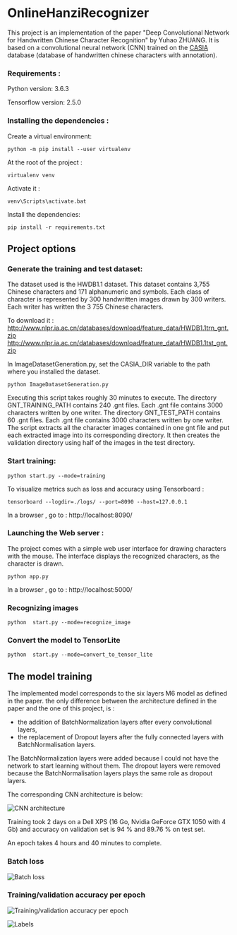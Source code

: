 # OnlineHanziRecognizer

This project is an implementation of the paper "Deep Convolutional Network for Handwritten Chinese Character Recognition" by Yuhao ZHUANG.
It is based on a convolutional neural network (CNN) trained on the [CASIA](http://www.nlpr.ia.ac.cn/databases/handwriting/Touching_Characters_Databases.html) database (database of handwritten chinese characters with annotation).



### Requirements :
Python version: 3.6.3

Tensorflow version: 2.5.0

### Installing the dependencies :

Create a virtual environment:

```
python -m pip install --user virtualenv
```

At the root of the project :

```
virtualenv venv
```

Activate it :

```
venv\Scripts\activate.bat
```

Install the dependencies:

```
pip install -r requirements.txt
```

## Project options

### Generate the training and test dataset:

The dataset used is the HWDB1.1 dataset. 
This dataset contains 3,755 Chinese characters and 171 alphanumeric
and symbols. Each class of character is represented by 300 handwritten images drawn by 300 writers. 
Each writer has written the 3 755 Chinese characters. 

To download it :
http://www.nlpr.ia.ac.cn/databases/download/feature_data/HWDB1.1trn_gnt.zip
http://www.nlpr.ia.ac.cn/databases/download/feature_data/HWDB1.1tst_gnt.zip

In ImageDatasetGeneration.py, set the CASIA_DIR variable to the path where you installed the dataset.

``` python ImageDatasetGeneration.py ```

Executing this script takes roughly 30 minutes to execute. 
The directory GNT_TRAINING_PATH contains 240 .gnt files. Each .gnt file contains 3000 characters written by one writer.
The directory GNT_TEST_PATH contains 60 .gnt files. Each .gnt file contains 3000 characters written by one writer.
The script extracts all the character images contained in one gnt file and put each extracted
image into its corresponding directory.
It then creates the validation directory using half of the images in the test directory.


### Start training:

``` python start.py --mode=training ```

To visualize metrics such as loss and accuracy using Tensorboard :

``` tensorboard --logdir=./logs/ --port=8090 --host=127.0.0.1 ```
 
In a browser , go to : http://localhost:8090/

### Launching the Web server :

The project comes with a simple web user interface for drawing characters with the mouse.
The interface displays the recognized characters, as the character is drawn.

``` python app.py ``` 

In a browser , go to : http://localhost:5000/

### Recognizing images 

``` python  start.py --mode=recognize_image ```

### Convert the model to TensorLite

``` python  start.py --mode=convert_to_tensor_lite ```

## The model training

The implemented model corresponds to the six layers M6 model as defined in the paper. 
the only difference between the architecture defined in the paper and the one of this project, is :
 - the addition of BatchNormalization layers after every convolutional layers,
 - the replacement of Dropout layers after the fully connected layers with BatchNormalisation layers.

The BatchNormalization layers were added because I could not have the network to start learning without them.
The dropout layers were removed because the BatchNormalisation layers plays the same role as dropout layers. 

The corresponding CNN architecture is below:

![CNN architecture](doc/cnn_architecture.png "CNN architecture")

Training took 2 days on a Dell XPS (16 Go, Nvidia GeForce GTX 1050 with 4 Gb) and accuracy on validation set is 94 % and 89.76 % on test set.

An epoch takes 4 hours and 40 minutes to complete.

### Batch loss

![Batch loss](images/batch_loss.png "Batch loss")


### Training/validation accuracy per epoch

![_Training/validation accuracy per epoch_](images/epoch_accuracy.png "Batch loss")

![Labels](images/labels.png "Labels")







 


